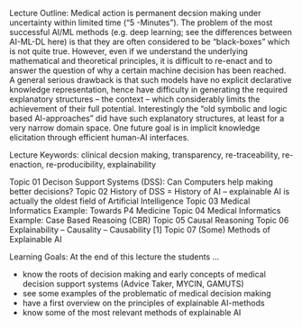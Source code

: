 Lecture Outline: Medical action is permanent decsion making under uncertainty within limited time (“5 -Minutes”). The problem of the most successful AI/ML methods (e.g. deep learning; see the differences between AI-ML-DL here) is that they are often considered to be “black-boxes” which is not quite true. However, even if we understand the underlying mathematical and theoretical principles, it is difficult to re-enact and to answer the question of why a certain machine decision has been reached. A general serious drawback is that such models have no explicit declarative knowledge representation, hence have difficulty in generating the required explanatory structures – the context – which considerably limits the achievement of their full potential. Interestingly the “old symbolic and logic based AI-approaches” did have such explanatory structures, at least for a very narrow domain space. One future goal is in implicit knowledge elicitation through efficient human-AI interfaces.

Lecture Keywords: clinical decsion making, transparency, re-traceability, re-enaction, re-producibility, explainability

Topic 01 Decison Support Systems (DSS): Can Computers help making better decisions?
Topic 02 History of DSS = History of AI – explainable AI is actually the oldest field of Artificial Intelligence
Topic 03 Medical Informatics Example: Towards P4 Medicine
Topic 04 Medical Informatics Example: Case Based Reasoing (CBR)
Topic 05 Causal Reasoning
Topic 06 Explainability – Causality – Causability [1]
Topic 07 (Some) Methods of Explainable AI

Learning Goals: At the end of this lecture the students …
+ know the roots of decision making and early concepts of medical decision support systems (Advice Taker, MYCIN, GAMUTS)
+ see some examples of the problematic of medical decision making
+ have a first overview on the principles of explainable AI-methods
+ know some of the most relevant methods of explainable AI
